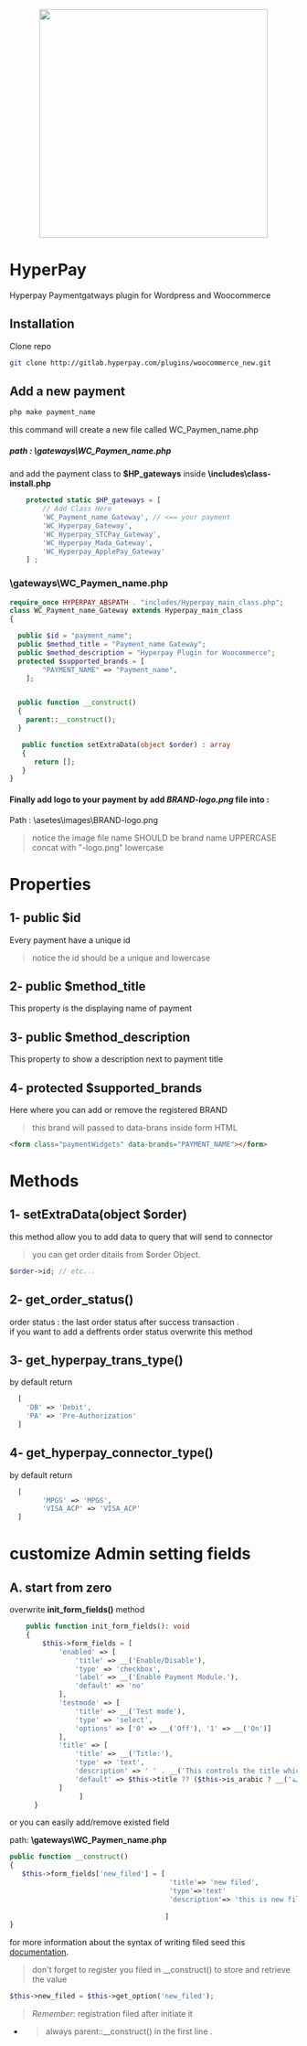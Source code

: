 <p align="center"><a href="https://laravel.com" target="_blank"><img src="https://www.hyperpay.com/wp-content/uploads/2020/04/cropped-011-300x155.png" width="400"></a></p>

# HyperPay

Hyperpay Paymentgatways plugin for Wordpress and Woocommerce
## Installation

Clone repo
```bash
git clone http://gitlab.hyperpay.com/plugins/woocommerce_new.git
```

## Add a new payment

```bash
php make payment_name
```
this command will create a new file called WC_Paymen_name.php

##### path : \gateways\WC_Paymen_name.php

and add the payment class to **$HP_gateways** <array> inside **\includes\class-install.php**

```php
    protected static $HP_gateways = [
        // Add Class Here
		'WC_Payment_name_Gateway', // <== your payment
        'WC_Hyperpay_Gateway',
        'WC_Hyperpay_STCPay_Gateway',
        'WC_Hyperpay_Mada_Gateway',
        'WC_Hyperpay_ApplePay_Gateway'
    ] ;
```
### \gateways\WC_Paymen_name.php

```php
require_once HYPERPAY_ABSPATH . "includes/Hyperpay_main_class.php";
class WC_Payment_name_Gateway extends Hyperpay_main_class
{

  public $id = "payment_name";
  public $method_title = "Payment_name Gateway";
  public $method_description = "Hyperpay Plugin for Woocommerce";
  protected $supported_brands = [
		"PAYMENT_NAME" => "Payment_name",
    ];


  public function __construct()
  {
    parent::__construct();
  }

   public function setExtraData(object $order) : array
   {
      return [];
   }
}
```
#### Finally add logo to your payment by add *BRAND-logo.png* file into :
Path : \asetes\images\BRAND-logo.png
>notice the image file name SHOULD be brand name UPPERCASE concat with "-logo.png" lowercase
# Properties
## 1- public $id <string>
Every payment have a unique id 
> notice the id should be a unique and lowercase

## 2- public $method_title
This property is the displaying name of payment

## 3- public $method_description

This property to show a description next to payment title 

## 4- protected $supported_brands 
Here where you can add or remove the registered BRAND
>this brand will passed to data-brans <tag> inside form HTML

```html
<form class="paymentWidgets" data-brands="PAYMENT_NAME"></form>
```
# Methods
## 1- setExtraData(object $order)
this method allow you to add data to query that will send to connector
> you can get order ditails from $order Object.
```php
$order->id; // etc...
```

## 2- get_order_status()
order status : the last order status after success transaction . \
if you want to add a deffrents order status overwrite this method
## 3- get_hyperpay_trans_type()
by default return
```php
  [
    'DB' => 'Debit',
    'PA' => 'Pre-Authorization'
  ]
```

## 4- get_hyperpay_connector_type()
by default return
```php
  [
        'MPGS' => 'MPGS',
        'VISA_ACP' => 'VISA_ACP'
  ]
```

# customize Admin setting fields

## A. start from zero 
overwrite  **init_form_fields()** method

```php
    public function init_form_fields(): void
    {
        $this->form_fields = [
            'enabled' => [
                'title' => __('Enable/Disable'),
                'type' => 'checkbox',
                'label' => __('Enable Payment Module.'),
                'default' => 'no'
            ],
            'testmode' => [
                'title' => __('Test mode'),
                'type' => 'select',
                'options' => ['0' => __('Off'), '1' => __('On')]
            ],
            'title' => [
                'title' => __('Title:'),
                'type' => 'text',
                'description' => ' ' . __('This controls the title which the user sees during checkout.'),
                'default' => $this->title ?? ($this->is_arabic ? __('بطاقة ائتمانية') : __('Credit Card'))
            ]
                 ]
      }

```
or you can easily add/remove existed field

path: **\gateways\WC_Paymen_name.php**
```php
public function __construct()
{
   $this->form_fields['new_filed'] = [
                                       'title'=> 'new filed',
                                       'type'=>'text'
                                       'description'=> 'this is new filed'
                                     
                                      ]
}

```

for more information about the syntax of writing filed seed this [documentation](https://woocommerce.com/document/payment-gateway-api/).
> don't forget to register you filed in __construct() to store and retrieve the value 

```php
$this->new_filed = $this->get_option('new_filed');
```
> *Remember*: registration filed after initiate it 
* > always parent::__construct() in the first line .  
